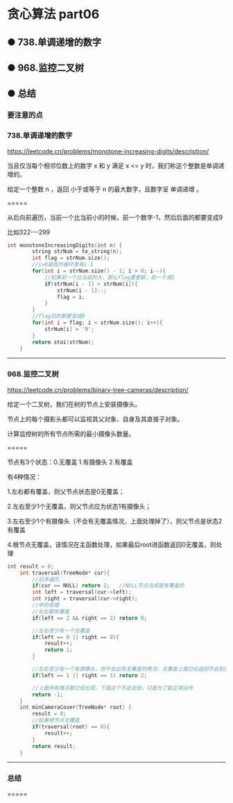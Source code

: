 # 贪心算法 part06
## ● 738.单调递增的数字
## ● 968.监控二叉树
## ● 总结


### 要注意的点


### 738.单调递增的数字
https://leetcode.cn/problems/monotone-increasing-digits/description/

当且仅当每个相邻位数上的数字 x 和 y 满足 x <= y 时，我们称这个整数是单调递增的。

给定一个整数 n ，返回 小于或等于 n 的最大数字，且数字呈 单调递增 。

=====

从后向前遍历，当前一个比当前小的时候，前一个数字-1，然后后面的都要变成9

比如322---299
```c++
int monotoneIncreasingDigits(int n) {
        string strNum = to_string(n);
        int flag = strNum.size();
        //i>0是因为循环里有i-1
        for(int i = strNum.size() - 1; i > 0; i--){
            //如果前一个比当前的大，那么flag要更新，前一个减1
            if(strNum[i - 1] > strNum[i]){
                strNum[i - 1]--;
                flag = i;
            }
        }
        //flag后的都要变成9
        for(int i = flag; i < strNum.size(); i++){
            strNum[i] = '9';
        }
        return stoi(strNum);
    }
```


----
### 968.监控二叉树
https://leetcode.cn/problems/binary-tree-cameras/description/

给定一个二叉树，我们在树的节点上安装摄像头。

节点上的每个摄影头都可以监视其父对象、自身及其直接子对象。

计算监控树的所有节点所需的最小摄像头数量。

=====

节点有3个状态：0.无覆盖 1.有摄像头 2.有覆盖

有4种情况：

1.左右都有覆盖，则父节点状态是0无覆盖；

2.左右至少1个无覆盖，则父节点应为状态1有摄像头；

3.左右至少1个有摄像头（不会有无覆盖情况，上面处理掉了），则父节点是状态2有覆盖

4.根节点无覆盖，该情况在主函数处理，如果最后root进函数返回0无覆盖，则处理
```c++
int result = 0;
    int traversal(TreeNode* cur){
        //后序遍历
        if(cur == NULL) return 2;   //NULL节点当成是有覆盖的
        int left = traversal(cur->left);
        int right = traversal(cur->right);
        //中的处理
        //左右都有覆盖
        if(left == 2 && right == 2) return 0;

        //左右至少有一个无覆盖
        if(left == 0 || right == 0){
            result++;
            return 1;
        }

        //左右至少有一个有摄像头，但不会出现无覆盖的情况，无覆盖上面已经返回不会到这里
        if(left == 1 || right == 1) return 2;

        //上面所有情况都已经出现，下面这个不会走到，只是为了能正常运作
        return -1;
    }
    int minCameraCover(TreeNode* root) {
        result = 0;
        //如果根节点无覆盖
        if(traversal(root) == 0){
            result++;
        }
        return result;
    }
```

-----
### 总结


=====
